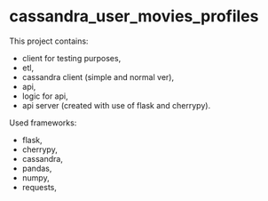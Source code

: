 # cassandra_user_movies_profiles
This project contains:
- client for testing purposes,
- etl,
- cassandra client (simple and normal ver),
- api,
- logic for api,
- api server (created with use of flask and cherrypy).

Used frameworks:
- flask,
- cherrypy,
- cassandra,
- pandas,
- numpy,
- requests,
